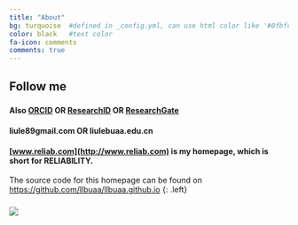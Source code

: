 ```yaml
---
title: "About"
bg: turquoise  #defined in _config.yml, can use html color like '#0fbfcf'
color: black   #text color
fa-icon: comments
comments: true
---
```


## Follow me

### [<i class="fa fa-github"></i>](https://github.com/llbuaa) [<i class="fa fa-linkedin-square"></i>](https://cn.linkedin.com/in/liule) [<i class="fa fa-weibo"></i>](http://weibo.com/512127104)  [<i class="fa fa-facebook-square"></i>](https://www.facebook.com/liule89) 

#### Also **[ORCID](http://orcid.org/0000-0002-8468-327X)** OR **[ResearchID](http://www.researcherid.com/rid/E-7056-2016)** OR **[ResearchGate](https://www.researchgate.net/profile/Le_Liu5)**

#### <i class="fa fa-envelope"></i> **liule89<i class="fa fa-at"></i>gmail.com** OR **liule<i class="fa fa-at"></i>buaa.edu.cn**

#### <i class="fa fa-home"></i> [www.reliab.com](http://www.reliab.com) is my homepage, which is short for RELIABILITY. 

The source code for this homepage can be found on <https://github.com/llbuaa/llbuaa.github.io>
{: .left}

### <a href="http://webscan.360.cn/index/checkwebsite/url/www.reliab.com"><img border="0" src="http://img.webscan.360.cn/status/pai/hash/4fb3c96a9022b4fec5a50e0ec6863da7"/></a>
